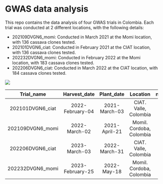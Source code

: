 # GWAS data analysis

This repo contains the data analysis of four GWAS trials in Colombia. Each trial was conducted at  2 different locations, with the following details:

- 202109DVGN6_momi: Conducted in March 2021 at the Momi location, with 136 cassava clones tested.
- 202101DVGN6_ciat: Conducted in February 2021 at the CIAT location, with 136 cassava clones tested.
- 202232DVGN6_momi: Conducted in February 2022 at the Momi location, with 183 cassava clones tested.
- 202206DVGN6_ciat: Conducted in March 2022 at the CIAT location, with 184 cassava clones tested.

![](https://github.com/Cassava2050/DVGN6_21_22/blob/main/images/map_DVGN62023-03-13.png)

<center>

|        Trial_name       |       Harvest_date      |       Plant_date     |              Location             |     n_gen    |
|:-----------------------:|:-----------------------:|:--------------------:|:---------------------------------:|:------------:|
|     202101DVGN6_ciat    |     2022-February-04    |     2021-March-03    |       CIAT.   Valle, Colombia     |      136     |
|     202109DVGN6_momi    |       2022-March-02     |     2021-April-21    |     Momil.   Cordoba, Colombia    |      136     |
|     202206DVGN6_ciat    |       2023-March-03     |     2022-March-31    |       CIAT.   Valle, Colombia     |      184     |
|     202232DVGN6_momi    |     2023-February-25    |      2022-May-18     |     Momil.   Cordoba, Colombia    |      183     |
  
</center>
